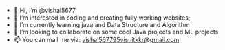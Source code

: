 - 👋 Hi, I’m @vishal5677
- 👀 I’m interested in coding and creating fully working websites;
- 🌱 I’m currently learning java and Data Structure and Algorithm
- 💞️ I’m looking to collaborate on some cool Java projects and ML projects
- 📫 You can mail me via: vishal567795visnitkkr@gmail.com;

<!---
vishal5677/vishal5677 is a ✨ special ✨ repository because its `README.md` (this file) appears on your GitHub profile.
You can click the Preview link to take a look at your changes.
--->
